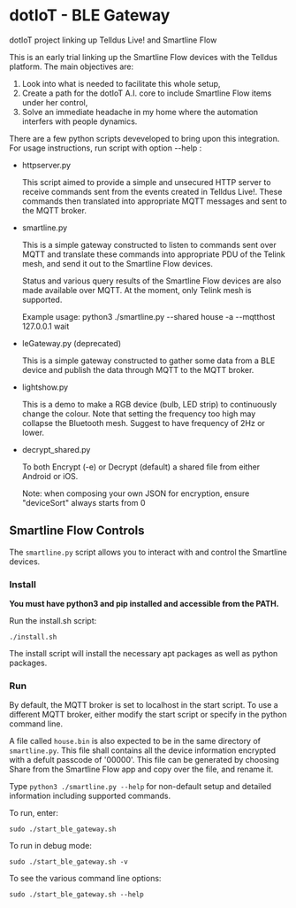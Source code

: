 # dotIoT - BLE Gateway
dotIoT project linking up Telldus Live! and Smartline Flow

This is an early trial linking up the Smartline Flow devices with the Telldus platform. The main objectives are:
1. Look into what is needed to facilitate this whole setup,
2. Create a path for the dotIoT A.I. core to include Smartline Flow items under her control,
3. Solve an immediate headache in my home where the automation interfers with people dynamics.

There are a few python scripts deveveloped to bring upon this integration. For usage instructions, run script with option --help :

- httpserver.py

	This script aimed to provide a simple and unsecured HTTP server to receive commands sent from the events created in Telldus Live!. These commands then translated into appropriate MQTT messages and sent to the MQTT broker.

- smartline.py

	This is a simple gateway constructed to listen to commands sent over MQTT and translate these commands into appropriate PDU of the Telink mesh, and send it out to the Smartline Flow devices.

	Status and various query results of the Smartline Flow devices are also made available over MQTT.
	At the moment, only Telink mesh is supported.

	Example usage:
	    python3 ./smartline.py --shared house -a --mqtthost 127.0.0.1 wait

- leGateway.py (deprecated)

	This is a simple gateway constructed to gather some data from a BLE device and publish the data through MQTT to the MQTT broker.

- lightshow.py

	This is a demo to make a RGB device (bulb, LED strip) to continuously change the colour. Note that setting the frequency too high may collapse the Bluetooth mesh. Suggest to have frequency of 2Hz or lower.

- decrypt_shared.py

    To both Encrypt (-e) or Decrypt (default) a shared file from either Android or iOS.
	
	Note: when composing your own JSON for encryption, ensure "deviceSort" always starts from 0

## Smartline Flow Controls

The `smartline.py` script allows you to interact with and control the Smartline devices.

### Install

**You must have python3 and pip installed and accessible from the PATH.**

Run the install.sh script:

`./install.sh`

The install script will install the necessary apt packages as well as python packages.

### Run

By default, the MQTT broker is set to localhost in the start script. To use a different MQTT broker, either modify the start script or specify in the python command line.

A file called `house.bin` is also expected to be in the same directory of `smartline.py`. This file shall contains all the device information encrypted with a defult passcode of '00000'. This file can be generated by choosing Share from the Smartline Flow app and copy over the file, and rename it.

Type `python3 ./smartline.py --help` for non-default setup and detailed information including supported commands.

To run, enter:

`sudo ./start_ble_gateway.sh`

To run in debug mode:

`sudo ./start_ble_gateway.sh -v`

To see the various command line options:

`sudo ./start_ble_gateway.sh --help`

